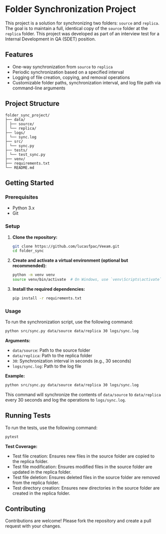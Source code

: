 # Folder Synchronization Project

This project is a solution for synchronizing two folders: `source` and `replica`. The goal is to maintain a full, identical copy of the `source` folder at the `replica` folder. This project was developed as part of an interview test for a Internal Development in QA (SDET) position.

## Features

- One-way synchronization from `source` to `replica`
- Periodic synchronization based on a specified interval
- Logging of file creation, copying, and removal operations
- Customizable folder paths, synchronization interval, and log file path via command-line arguments

## Project Structure

```
folder_sync_project/
├── data/
│ ├── source/
│ └── replica/
├── logs/
│ └── sync.log
├── src/
│ └── sync.py
├── tests/
│ └── test_sync.py
├── venv/
├── requirements.txt
└── README.md
```

## Getting Started

### Prerequisites

- Python 3.x
- Git

### Setup

1. **Clone the repository:**

   ```sh
   git clone https://github.com/lucasfpac/Veeam.git
   cd folder_sync
   ```

2. **Create and activate a virtual environment (optional but recommended):**

   ```sh
   python -m venv venv
   source venv/bin/activate  # On Windows, use `venv\Scripts\activate`
   ```

3. **Install the required dependencies:**

   ```sh
   pip install -r requirements.txt
   ```

### Usage

To run the synchronization script, use the following command:

```sh
python src/sync.py data/source data/replica 30 logs/sync.log
```

**Arguments:**

- `data/source`: Path to the source folder
- `data/replica`: Path to the replica folder
- `30`: Synchronization interval in seconds (e.g., 30 seconds)
- `logs/sync.log`: Path to the log file

**Example:**

```sh
python src/sync.py data/source data/replica 30 logs/sync.log
```

This command will synchronize the contents of `data/source` to `data/replica` every 30 seconds and log the operations to `logs/sync.log`.

## Running Tests

To run the tests, use the following command:

```sh
pytest
```

**Test Coverage:**

- Test file creation: Ensures new files in the source folder are copied to the replica folder.
- Test file modification: Ensures modified files in the source folder are updated in the replica folder.
- Test file deletion: Ensures deleted files in the source folder are removed from the replica folder.
- Test directory creation: Ensures new directories in the source folder are created in the replica folder.

## Contributing

Contributions are welcome! Please fork the repository and create a pull request with your changes.
